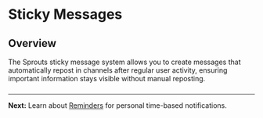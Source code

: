 # Sticky Messages

## Overview

The Sprouts sticky message system allows you to create messages that automatically repost in channels after regular user activity, ensuring important information stays visible without manual reposting.

###

***

**Next:** Learn about [Reminders](reminders.md) for personal time-based notifications.

